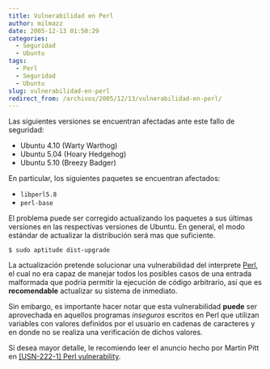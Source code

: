 ```yaml
---
title: Vulnerabilidad en Perl
author: milmazz
date: 2005-12-13 01:50:29
categories:
  - Seguridad
  - Ubuntu
tags:
  - Perl
  - Seguridad
  - Ubuntu
slug: vulnerabilidad-en-perl
redirect_from: /archivos/2005/12/13/vulnerabilidad-en-perl/
---
```


Las siguientes versiones se encuentran afectadas ante este fallo de seguridad:

  * Ubuntu 4.10 (Warty Warthog)
  * Ubuntu 5.04 (Hoary Hedgehog)
  * Ubuntu 5.10 (Breezy Badger)

En particular, los siguientes paquetes se encuentran afectados:

  * `libperl5.8`
  * `perl-base`

El problema puede ser corregido actualizando los paquetes a sus últimas versiones en las respectivas versiones de Ubuntu. En general, el modo estándar de actualizar la distribución será mas que suficiente.

    $ sudo aptitude dist-upgrade

La actualización pretende solucionar una vulnerabilidad del interprete [Perl](http://www.perl.org/), el cual no era capaz de manejar todos los posibles casos de una entrada malformada que podría permitir la ejecución de código arbitrario, así que es **recomendable** actualizar su sistema de inmediato.

Sin embargo, es importante hacer notar que esta vulnerabilidad **puede** ser aprovechada en aquellos programas _inseguros_ escritos en Perl que utilizan variables con valores definidos por el usuario en cadenas de caracteres y en donde no se realiza una verificación de dichos valores.

Si desea mayor detalle, le recomiendo leer el anuncio hecho por Martin Pitt en [[USN-222-1] Perl vulnerability](http://lists.ubuntu.com/archives/ubuntu-security-announce/2005-December/000250.html).
